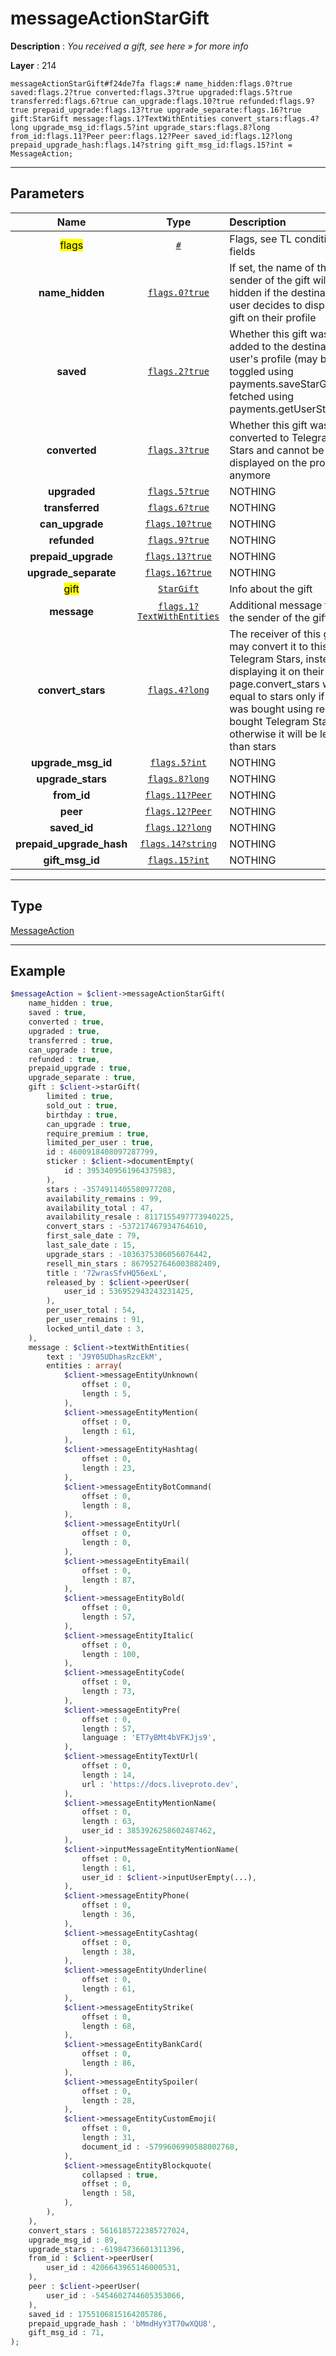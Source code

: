 # messageActionStarGift

**Description** : *You received a gift, see here &raquo; for more info*

**Layer** : 214

```tl
messageActionStarGift#f24de7fa flags:# name_hidden:flags.0?true saved:flags.2?true converted:flags.3?true upgraded:flags.5?true transferred:flags.6?true can_upgrade:flags.10?true refunded:flags.9?true prepaid_upgrade:flags.13?true upgrade_separate:flags.16?true gift:StarGift message:flags.1?TextWithEntities convert_stars:flags.4?long upgrade_msg_id:flags.5?int upgrade_stars:flags.8?long from_id:flags.11?Peer peer:flags.12?Peer saved_id:flags.12?long prepaid_upgrade_hash:flags.14?string gift_msg_id:flags.15?int = MessageAction;
```

---

## Parameters

| Name | Type | Description |
| :---: | :---: | :--- |
| <mark>flags</mark> | [`#`](type/#) | Flags, see TL conditional fields |
| **name_hidden** | [`flags.0?true`](type/true) | If set, the name of the sender of the gift will be hidden if the destination user decides to display the gift on their profile |
| **saved** | [`flags.2?true`](type/true) | Whether this gift was added to the destination user's profile (may be toggled using payments.saveStarGift and fetched using payments.getUserStarGifts) |
| **converted** | [`flags.3?true`](type/true) | Whether this gift was converted to Telegram Stars and cannot be displayed on the profile anymore |
| **upgraded** | [`flags.5?true`](type/true) | NOTHING |
| **transferred** | [`flags.6?true`](type/true) | NOTHING |
| **can_upgrade** | [`flags.10?true`](type/true) | NOTHING |
| **refunded** | [`flags.9?true`](type/true) | NOTHING |
| **prepaid_upgrade** | [`flags.13?true`](type/true) | NOTHING |
| **upgrade_separate** | [`flags.16?true`](type/true) | NOTHING |
| <mark>gift</mark> | [`StarGift`](type/StarGift) | Info about the gift |
| **message** | [`flags.1?TextWithEntities`](type/TextWithEntities) | Additional message from the sender of the gift |
| **convert_stars** | [`flags.4?long`](type/long) | The receiver of this gift may convert it to this many Telegram Stars, instead of displaying it on their profile page.convert_stars will be equal to stars only if the gift was bought using recently bought Telegram Stars, otherwise it will be less than stars |
| **upgrade_msg_id** | [`flags.5?int`](type/int) | NOTHING |
| **upgrade_stars** | [`flags.8?long`](type/long) | NOTHING |
| **from_id** | [`flags.11?Peer`](type/Peer) | NOTHING |
| **peer** | [`flags.12?Peer`](type/Peer) | NOTHING |
| **saved_id** | [`flags.12?long`](type/long) | NOTHING |
| **prepaid_upgrade_hash** | [`flags.14?string`](type/string) | NOTHING |
| **gift_msg_id** | [`flags.15?int`](type/int) | NOTHING |

---

## Type

[MessageAction](type/MessageAction)

---

## Example

```php
$messageAction = $client->messageActionStarGift(
	name_hidden : true,
	saved : true,
	converted : true,
	upgraded : true,
	transferred : true,
	can_upgrade : true,
	refunded : true,
	prepaid_upgrade : true,
	upgrade_separate : true,
	gift : $client->starGift(
		limited : true,
		sold_out : true,
		birthday : true,
		can_upgrade : true,
		require_premium : true,
		limited_per_user : true,
		id : 4600918408097287799,
		sticker : $client->documentEmpty(
			id : 3953409561964375983,
		),
		stars : -3574911405580977208,
		availability_remains : 99,
		availability_total : 47,
		availability_resale : 8117155497773940225,
		convert_stars : -537217467934764610,
		first_sale_date : 79,
		last_sale_date : 15,
		upgrade_stars : -1036375306056076442,
		resell_min_stars : 8679527646003882409,
		title : '72wrasSfvHQ56exL',
		released_by : $client->peerUser(
			user_id : 536952943243231425,
		),
		per_user_total : 54,
		per_user_remains : 91,
		locked_until_date : 3,
	),
	message : $client->textWithEntities(
		text : 'J9Y05UDhasRzcEkM',
		entities : array(
			$client->messageEntityUnknown(
				offset : 0,
				length : 5,
			),
			$client->messageEntityMention(
				offset : 0,
				length : 61,
			),
			$client->messageEntityHashtag(
				offset : 0,
				length : 23,
			),
			$client->messageEntityBotCommand(
				offset : 0,
				length : 8,
			),
			$client->messageEntityUrl(
				offset : 0,
				length : 0,
			),
			$client->messageEntityEmail(
				offset : 0,
				length : 87,
			),
			$client->messageEntityBold(
				offset : 0,
				length : 57,
			),
			$client->messageEntityItalic(
				offset : 0,
				length : 100,
			),
			$client->messageEntityCode(
				offset : 0,
				length : 73,
			),
			$client->messageEntityPre(
				offset : 0,
				length : 57,
				language : 'ET7yBMt4bVFKJjs9',
			),
			$client->messageEntityTextUrl(
				offset : 0,
				length : 14,
				url : 'https://docs.liveproto.dev',
			),
			$client->messageEntityMentionName(
				offset : 0,
				length : 63,
				user_id : 3853926258602487462,
			),
			$client->inputMessageEntityMentionName(
				offset : 0,
				length : 61,
				user_id : $client->inputUserEmpty(...),
			),
			$client->messageEntityPhone(
				offset : 0,
				length : 36,
			),
			$client->messageEntityCashtag(
				offset : 0,
				length : 38,
			),
			$client->messageEntityUnderline(
				offset : 0,
				length : 61,
			),
			$client->messageEntityStrike(
				offset : 0,
				length : 68,
			),
			$client->messageEntityBankCard(
				offset : 0,
				length : 86,
			),
			$client->messageEntitySpoiler(
				offset : 0,
				length : 28,
			),
			$client->messageEntityCustomEmoji(
				offset : 0,
				length : 31,
				document_id : -5799606990588002768,
			),
			$client->messageEntityBlockquote(
				collapsed : true,
				offset : 0,
				length : 58,
			),
		),
	),
	convert_stars : 5616185722385727024,
	upgrade_msg_id : 89,
	upgrade_stars : -61984736601311396,
	from_id : $client->peerUser(
		user_id : 4206643965146000531,
	),
	peer : $client->peerUser(
		user_id : -5454602744605353066,
	),
	saved_id : 1755106815164205786,
	prepaid_upgrade_hash : 'bMmdHyY3T70wXQU8',
	gift_msg_id : 71,
);
```
